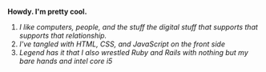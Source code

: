 **Howdy. I'm pretty cool.**

1. _I like computers, people, and the stuff the digital stuff that supports that supports that relationship._
2. _I've tangled with HTML, CSS, and JavaScript on the front side_
3. _Legend has it that I also wrestled Ruby and Rails with nothing but my bare hands and intel core i5_
